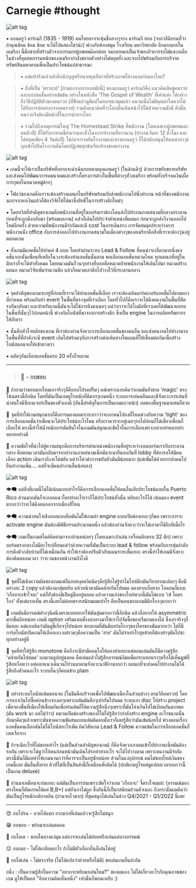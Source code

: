 # Carnegie  #thought

![alt tag](https://github.com/SisadaR/BoardNBon/blob/main/images/carnegie/P1122660.jpg?raw=true)

▪️ แอนดรูว์ คาร์เนกี (1835 - 1919) คนไทยอาจจะคุ้นชื่อลางๆจาก คาร์เนกี ฮอล (จากวลีนิทานที่ว่าถ้าคุณซ้อม ซ้อม ซ้อม จะได้ไปแสดงโชว์น่ะ) พ่วงกับห้องสมุด โรงเรียน มหาวิทยาลัย อีกมากมายในอเมริกา นี้คือชายที่สร้างตัวจากกรรมกรผู้อพยพต๊อกต๋อย จนกลายมาเป็นเจ้าของกิจการรถไฟและเหล็กในช่วงที่อุตสหกรรมหนักของอเมริกากำลังขยายตัวอย่างไม่หยุดยั้ง และจากไปพร้อมกับการบริจาคทรัพย์สินมหาศาลเพื่อเป็นประโยชน์แก่สาธารณะ

> ▪️ แต่แท้จริงแล้วเค้าคือนักบุญหรือนายทุนปีศาจที่สร้างภาพได้งามงดก่อนลาโลก? 

> ▪️ สิ่งที่เป็น 'ตราบาป' [ถ้ามองจากกรอบสมัยนี้] ของแอนดรูว์ คาร์เนกีคือ แนวคิดเชิดชูคนรวยและแบ่งชนชั้นอย่างเข้มข้น อย่างในหนังสือ ‘The Gospel of Wealth’ ที่เค้าแต่ง ได้กล่าวถึงวิธีปฏิบัติตัวของคนรวย (ที่ฟังแล้วดูดีแต่ในหลายแง่มุมแล้ว คนจนนั้นไม่มีคุณค่าใดหากไม่ได้รับการปกครองจากคนรวย) รวมถึงแนวคิดที่ว่าโลกนั้นเดินหน้าไปได้ด้วยความมั่งมี ดังนั้นคนรวยจึงต้องมีหน้าที่ในการนำทางโลก

> ▪️ รวมไปถึงเหตุการณ์ใหญ่ The Homestead Strike ที่พนักงาน (โดยเฉพาะผู้อพยพและคนผิวสี) ที่ได้รับการกดขี่ค่าแรงและชั่วโมงการทำงานที่ยาวนาน (ทำงานวันละ 12 ชั่วโมง และได้หยุดเพียง 4 วันต่อปี) ได้ก่อจารจลยึดโรงงานและทางแอนดรูว์ ก็ได้สนับสนุนให้คนนำอาวุธบุกเข้าไปยึดโรงงานคืนโดยปฏิเสธทุกข้อเรียกร้องของแรงงาน

![alt tag](https://github.com/SisadaR/BoardNBon/blob/main/images/carnegie/P1122647.jpg?raw=true)

▪️ เกมนี้จะให้เราเป็นบริษัทที่อยากจะดำเนินรอยตามลุงแอนดรูว์ (ในด้านดีๆ) ด้วยการขยับขยายบริษัทและส่งคนไปพัฒนาการคมนาคมและสร้างโครงการต่างในพื้นที่ต่างๆทั่วอเมริกา พร้อมทั้งบริจาคเงินเผื่อการกุศลในหมวดหมู่ต่างๆ

▪️ โฟลว์ของเกมคือเราจะต้องสร้างแผนกในบริษัทพร้อมกับส่งพนักงานไปนั่งทำงาน หน้าที่ของพนักงานนอกจากหาเงินแล้วก็ต้องวิจัยให้ได้มาซึ่งสิทธิ์ในการสร้างตึกใหม่ๆ 

▪️ โดยทวิสที่สำคัญของเกมคือพนักงานที่อยู่ในบอร์ดเราต้องโดนส่งไปทำงานภาคสนามที่กลางกระดาน ก่อนที่จะถูกดึงกลับมา (พร้อมผลงาน) แล้วก็เดินไปประจำตำแหน่งที่แผนก ก่อนจะถูกส่งวิ่งวนออกไปใหม่อีกครั้ง ด้วยความที่พนักงานมีจำกัดและมี cost ในการเดินทาง การจัดสมดุยล์ระหว่างการพนักงานนั่ง office กับการส่งออกไปทำงานภาคสนามในเมืองต่างๆของอเมริกาคือสิ่งที่เราจะต้องวุ่นอยู่ตลอดเกม

▪️ ทั้งเกมมีแอคชั่นให้ทำแค่ 4 แบบ โดยทำผ่านระบบ Lead & Follow ที่คนนำจะเลือกมาหนึ่งแอคชั่นจากนั้นเพื่อนที่เหลือในวงจะต้องทำแอคชั่นนั้นตาม พอเลือกแอคชั่นหมวดไหน ทุกแผนกที่อยู่ในตึกเราก็จะได้ทำทั้งหมด โดยหมวดมันก็วนๆอย่างที่บอกคือหมวดย้ายพนักงานให้เดินไปมา หมวดสร้างแผนก หมวดวิจัยเพิ่มจำนวนตึก แล้วก็หมวดเอาตึกไปวางไว้ที่กระดานกลาง 

![alt tag](https://github.com/SisadaR/BoardNBon/blob/main/images/carnegie/P1122629.jpg?raw=true)

▪️ จุดสำคัญของเกมจะอยู่ที่ก่อนที่เราจะได้ทำแอคชั่นที่เลือก เราจะต้องเดินมาร์คเกอร์แอคชั่นไปตามแถวที่กำหนด พร้อมกับทำ event ในพื้นที่ตรงจุดที่เราเลือก โดยทั่วไปก็คือเราจะได้ดึงคนงานในพื้นที่สีตรงกันกลับมา และสำหรับเกมนี้มันจะไม่ใช่การดึงมาเฉยๆ แต่ว่าเราจะได้โบนัสที่เราเคยได้พัฒนาแทรคในพื้นที่นั้นๆไว้ก่อนหน้านี้ พ่วงกับโบนัสที่มาจากการสร้างตึก ซึ่งเป็น engine ในการผลิตทรัพยากรให้กับเรา

▪️ นั้นคือหัวใจหลักของเกม ที่เราต้องอ่านจังหวะการเลือกแอคชั่นของคนอื่น และส่งคนงานไปทำงานรอในพื้นที่ที่กำลังจะมี event เกิดไปพร้อมๆกับการสร้างต่อเส้นทางในแผนที่ให้เชื่อมต่อกันเพื่อสร้างโบนัสตอนจบให้เข้าทางเรา

▪️ ผลัดๆกันเลือกแอคชั่นครบ 20 ครั้งก็จบเกม

---
> ### 🐸 - กบชอบ

🔹 ถ้าถามว่าชอบมากไหมเอาจริงๆก็คือกบโปรดปริ่มๆ แต่เพราะแอบคิดว่าเกมมันยังขาด 'magic' ตรงโน้นตรงนี้อีกนิด โดยที่มันเป็นเกมยูโรหนักที่ดีมากๆเกมหนึ่ง ระบบการเล่นคลีนและมีจังหวะการเล่นที่น่าสนใจมีซิกเนเจอร์เป็นของตัวเองดี (อันนี้สำคัญในการเป็นเกมแถวหน้า) บดของพื้นฐานมาผสมก็สวย

🔹 จุดที่ทำให้เกมสนุกมากก็คือการมองแผนระยะยาวว่าจะเอาคนไปลงที่ไหนพ่วงกับความ 'tight' ของการเลือกแอคชั่นว่าเพื่อนจะได้ประโยชน์อะไรไหม หรือเราควรจะอยู่เฉยๆรอไปก่อนก็ได้เดี๋ยวเพื่อนก็เลือกให้ ตรงนี้ทำให้น้ำหนักการตัดสินใจในเกมมันสนุกและขัดใจในการเลือกเพราะอยากทำหลายท่าหลายอย่างดี 

🔹  ความขัดใจที่นำไปสู่ความสนุกคือการบริหารตำแหน่งพนักงานที่อยู่ระหว่างบนบอร์ดเรากับกระดานกลาง คือตอนเวลามันกลับมาจากทำงานภาคสนามเนี่ยมันจะมายืนออกันที่ lobby ที่ต้องรอให้มีคนเลือก action เดินเราถึงจะได้ขยับ แต่ว่าโค้วต้าการขยับตัวมันมีน้อยมาก (แต่เพิ่มได้ด้วยการส่งคนไปยืนทำงานเพิ่ม.... แต่ก็จะมีคนทำงานอื่นน้อยลง)

![alt tag](https://github.com/SisadaR/BoardNBon/blob/main/images/carnegie/P1122641.jpg?raw=true)

👁‍🗨 แต่สิ่งที่เกมนี้ไม่ได้เน้นมากเท่าไรก็คือการเลือกแอคชั่นให้คนอื่นเสียประโยชน์แบบใน Puerto Rico ส่วนมากมันก็จะออกแนวใครทำอะไรเราก็ได้ประโยชน์ทั้งนั้น หยิบอะไรก็ได้ เน้นมอง event มากกว่าว่าจะได้ดึงคนออกจากเมืองสีไหน

👁‍🗨 ความน่าสนใจเชิงออกแบบคือมันไม่ใช่เกมทำ engine แบบเปิดช่องเยอะๆก็พอ เพราะการจะ activate engine มันต้องมีพิธีกรรมประมาณหนึ่ง แล้วต้องอ่านจังหวะว่าจะได้เอามาใช้อีกทีเมื่อไร

👁‍🗨 เกมเป็นเกมสไตล์คิดท่ามาจากบ้านหน่อยๆ (โดยเฉพาะถ้าเล่นวาเรี้ยนตึกครบ 32 ตึก) เพราะบอร์ดตรงกลางไม่มีอะไรเปลี่ยนแต่ว่าด้วยความที่มันเป็นระบบ lead & follow พร้อมกับการสุ่มลำดับการดึงตัวกลับบ้านที่ไม่เหมือนกัน ทำให้เราต้องปรับตัวกับแผนระยะสั้นเยอะ ตรงนี้ทำให้เกมมีจังหวะต้องคิดตลอดเวลา ว่าจะวนของหน้างานยังไงดี

![alt tag](https://github.com/SisadaR/BoardNBon/blob/main/images/carnegie/P1122651.jpg?raw=true)

🔸 จุดที่ไม่เชิงความผิดของเกมแต่ก็แอบหงุดหงิดนิดๆคือรู้สึกไม่รู้ทำไมไทล์ตึกมันเรียงยากแปลกๆ คือมีอย่างละ 2 copy แล้วต้องมาสุ่มหยิบ แล้วหน้าตามันคล้ายกันไปหมด มองยากเก็บยาก ไอคอนก็แบบ 'เกือบจะเข้าใจละ' แต่ก็ยังต้องมีเปิดคู่มืออยู่ตลอด แล้วความเก่งของไทล์พวกนี้มันไม่แบบ 'เข้ โคตรโกง' ตั้งแต่แรกเห็น ตรงนี้เลยไม่ค่อยตรงรสนิยมผมเท่าไร คือเป็นคนชอบเกมมีตึกโกงๆมากกว่า

🔸 เกมมันมีอารมณ์ค้างๆนิดนึงตรงแบบอยากให้มันสุ่มมากกว่านี้อีกนิด แล้วก็อยากให้ asymmetric มากขึ้นอีกหน่อย เกมมี option เสริมแบบตั้งงบกลางมาให้เราไปจัดซื้อของเริ่มเกมเองได้ ซึ่งเอาจริงๆก็ดีแหละ แต่แอบคิดว่ามันดูขี้เกียจๆไปหน่อย ชอบเกมที่มันมีบอร์ดโกงๆของใครของมันมากกว่า ไม่ก็มีการ์ดโบนัสเปิดเกมให้เลือกเอง แต่รวมๆคือความเป็น 'สาย' มันไม่จ๋าเท่าไรสุดท้ายก็ต้องทำๆมันไปซะทุกอย่างอยู่ดี

🔸 จุดที่ทำให้รู้สึก monotone คือถึงจะมีท่ามีคอมโบให้ลองทำเยอะแต่ตอนเล่นมันก็มีความรู้สึก 'คล้ายกันไปหมด'  แถมวนลูปอยู่ตลอด คือเล่นแล้วไม่รู้สึกอารมณ์อิมแพ็คกระแทกแรงๆหรือได้เห็นมูฟที่รู้สึกหวือหวา แต่ออกแนวเดินวนไปวนมาตามจังหวะนาฬิกามากกว่า แผนกที่จะส่งคนไปทำงานไม่ได้รู้สึกถึงตัวตนอะไร ระบบอื่นๆก็ค่อนข้าง plain 

![alt tag](https://github.com/SisadaR/BoardNBon/blob/main/images/carnegie/P1122636.jpg?raw=true)

🔸 อย่างระบบโบนัสแต้มตอนจบ (ในธีมคือบริจาคเพื่อไปพัฒนาเมืองในส่วนต่างๆ ตามวิถีคนรวย) โดยการเอาเงินไปซื้อค่อนข้างจะเฉยๆเพราะแต้มมันคือๆเท่ากันไปหมด ระบบเอา disc ไปสร้าง project เพื่อจองพื้นที่เมืองให้เชื่อมกันเพื่อทำแต้มก็ให้ความรู้สึกนิ่งๆเพราะที่มันโล่งเกินไปไม่เบียดกันมากพอ (มัน work นะ แต่ไม่ว้าว) หมวดเปิดช่องสร้างของก็ไม่ได้รู้สึกว่ากำลังสร้าง engine อะไรขนาดนั้น กับมาคิดๆแล้วเพราะมันขาดความขัดสนแบบแต้มติดลบมั้งเราก็เลยรู้สึกว่ามันเข้มน้อยไป พ่วงตอนเรื่องแอคชั่นคนเลือกดันไม่ได้โบนัสอะไรเพิ่ม ผิดวิสัยเกม Lead & Follow ความเข้มในการเลือกแอคชั่นก็เลยเจือจาง

🔸 ถ้าจะมีอะไรที่ไม่ชอบเท่าไร (แต่เป็นส่วนสำคัญของเกม) ก็คือจังหวะเอาคนเข้าไปทำงานเนี่ยมันต้องรอกัน เพราะจะได้ดูว่าไอ้คนก่อนหน้ามันเดินไปรอทำท่าอะไร จะได้ไปวางตาม เพราะคนงานมีจำกัด ตรงนี้มันก็มีผลทำให้เกมนานกว่าที่ควรจะเป็นอยู่ซักหน่อย ส่วนในแง่อุปกรณ์ ผมไม่ชอบไทล์เงินของเกมนี้เลย มันลื่นตั้งยาก คิวป์ไม้ที่เป็นสินค้านี้ก็เหมือนพึ่งคิดได้ (ปกติเกมยูโรแต่ดูแปลกเวลาบอกว่านี้เป็นเกม deluxe)

💬 อ่านมาเหมือนจะบ่นเยอะ แต่มันเป็นการบ่นเพราะขัดใจว่าเกม 'เกือบจะ' จี้ตรงใจผมล่ะ (อารมณ์มองตรงไหนก็ตัดเกรดได้แค่ B,B+) แต่ยังเกาไม่ถูก ซึ่งอันนี้ก็เป็นรสนิยมส่วนตัวเนอะ ถึงกระนั้นผมคิดว่ามันเป็นยูโรหนักกติกาคลีน (อ่านจบไวมาก) ที่สุดสนุกได้เล่นในช่วง Q4/2021 - Q1/2022 นี้เลย 

---

😍 กบโปรด - อวยไส้แตก ยากมากที่เล่นแล้วจะรู้สึกไม่สนุก

😁 กบชอบ - พร้อมจะเล่นตลอด

🙂 กบโอเค - ชอบในบางแง่มุม แต่อาจจะเล่นไม่บ่อยหรือเล่นแค่บางอารมณ์

😐 กบเฉย - ไม่ได้เกลียดอะไร ถ้าไม่มีตัวเลือกอื่นก็เล่นได้อยู่

🖕 กบไม่เล่น - ไม่ตรงจริต (ไม่ได้แปลว่าห่วยหรือไม่ดี) ขอเล่นเกมอื่นล่ะกัน

อนึ่ง : เป็นความรู้สึกในความ "อยากจะหยิบมาเล่นไหม?" ของผมเอง ไม่ได้เกี่ยวอะไรกับคุณภาพของเกม ดูให้เป็นแค่ "อีกความคิดเห็นหนึ่ง" เท่านั้นก็พอนะครับ :)
